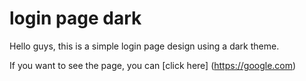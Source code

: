 # login page dark
 Hello guys, this is a simple login page design using a dark theme.
 
 If you want to see the page, you can [click here] (https://google.com)
